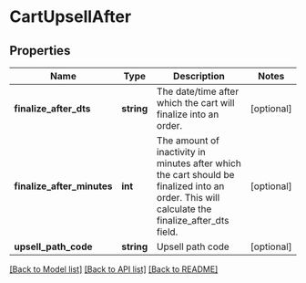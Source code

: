# CartUpsellAfter

## Properties
Name | Type | Description | Notes
------------ | ------------- | ------------- | -------------
**finalize_after_dts** | **string** | The date/time after which the cart will finalize into an order. | [optional] 
**finalize_after_minutes** | **int** | The amount of inactivity in minutes after which the cart should be finalized into an order.  This will calculate the finalize_after_dts field. | [optional] 
**upsell_path_code** | **string** | Upsell path code | [optional] 

[[Back to Model list]](../README.md#documentation-for-models) [[Back to API list]](../README.md#documentation-for-api-endpoints) [[Back to README]](../README.md)


